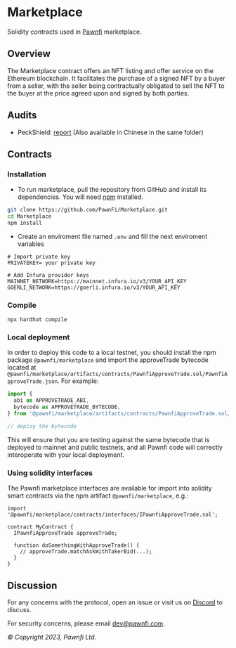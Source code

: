 # Marketplace

Solidity contracts used in [Pawnfi](https://www.pawnfi.com/) marketplace.

## Overview

The Marketplace contract offers an NFT listing and offer service on the Ethereum blockchain. It facilitates the purchase of a signed NFT by a buyer from a seller, with the seller being contractually obligated to sell the NFT to the buyer at the price agreed upon and signed by both parties.

## Audits

- PeckShield: [report](./audits/PeckShield-Audit-Report-PawnFi-v1.0.pdf) (Also available in Chinese in the same folder)

## Contracts

### Installation

- To run marketplace, pull the repository from GitHub and install its dependencies. You will need [npm](https://docs.npmjs.com/cli/install) installed.

```bash
git clone https://github.com/PawnFi/Marketplace.git
cd Marketplace
npm install 
```
- Create an enviroment file named `.env` and fill the next enviroment variables

```
# Import private key
PRIVATEKEY= your private key  

# Add Infura provider keys
MAINNET_NETWORK=https://mainnet.infura.io/v3/YOUR_API_KEY
GOERLI_NETWORK=https://goerli.infura.io/v3/YOUR_API_KEY

```

### Compile

```
npx hardhat compile
```



### Local deployment

In order to deploy this code to a local testnet, you should install the npm package `@pawnfi/marketplace` and import the approveTrade bytecode located at
`@pawnfi/marketplace/artifacts/contracts/PawnfiApproveTrade.sol/PawnfiApproveTrade.json`.
For example:

```typescript
import {
  abi as APPROVETRADE_ABI,
  bytecode as APPROVETRADE_BYTECODE,
} from '@pawnfi/marketplace/artifacts/contracts/PawnfiApproveTrade.sol/PawnfiApproveTrade.json'

// deploy the bytecode
```

This will ensure that you are testing against the same bytecode that is deployed to mainnet and public testnets, and all Pawnfi code will correctly interoperate with your local deployment.

### Using solidity interfaces

The Pawnfi marketplace interfaces are available for import into solidity smart contracts via the npm artifact `@pawnfi/marketplace`, e.g.:

```solidity
import '@pawnfi/marketplace/contracts/interfaces/IPawnfiApproveTrade.sol';

contract MyContract {
  IPawnfiApproveTrade approveTrade;

  function doSomethingWithApproveTrade() {
    // approveTrade.matchAskWithTakerBid(...);
  }
}

```

## Discussion

For any concerns with the protocol, open an issue or visit us on [Discord](https://discord.com/invite/pawnfi) to discuss.

For security concerns, please email [dev@pawnfi.com](mailto:dev@pawnfi.com).

_© Copyright 2023, Pawnfi Ltd._
